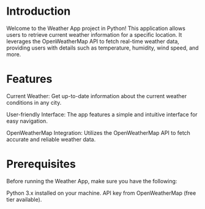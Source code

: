Introduction
============
Welcome to the Weather App project in Python! This application allows users to retrieve current weather information for a specific location. It leverages the OpenWeatherMap API to fetch real-time weather data, providing users with details such as temperature, humidity, wind speed, and more.

Features
=========
Current Weather: Get up-to-date information about the current weather conditions in any city.

User-friendly Interface: The app features a simple and intuitive interface for easy navigation.

OpenWeatherMap Integration: Utilizes the OpenWeatherMap API to fetch accurate and reliable weather data.

Prerequisites
==============
Before running the Weather App, make sure you have the following:

Python 3.x installed on your machine.
API key from OpenWeatherMap (free tier available).
